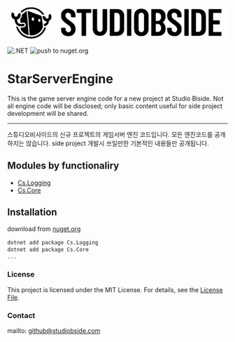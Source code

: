 ![](https://raw.githubusercontent.com/StudioBside/.github/main/Images/logo_horizontal.png)

![.NET](https://github.com/StudioBside/Cs.Logging/actions/workflows/dotnet.yml/badge.svg) ![push to nuget.org](https://github.com/StudioBside/Cs.Logging/actions/workflows/nuget.yml/badge.svg?event=push)

# StarServerEngine

This is the game server engine code for a new project at Studio Biside. Not all engine code will be disclosed; only basic content useful for side project development will be shared.

---

스튜디오비사이드의 신규 프로젝트의 게임서버 엔진 코드입니다. 
모든 엔진코드를 공개하지는 않습니다. side project 개발시 쓰일만한 기본적인 내용들만 공개됩니다.

## Modules by functionaliry

* [Cs.Logging](./Engine/Cs.Logging/README.md)
* [Cs.Core](./Engine/Cs.Core/README.md)

## Installation

download from [nuget.org](https://www.nuget.org/packages/Cs.Logging/)
```
dotnet add package Cs.Logging
dotnet add package Cs.Core
...
```

### License

This project is licensed under the MIT License. For details, see the [License File](LICENSE).

### Contact

mailto: github@studiobside.com
